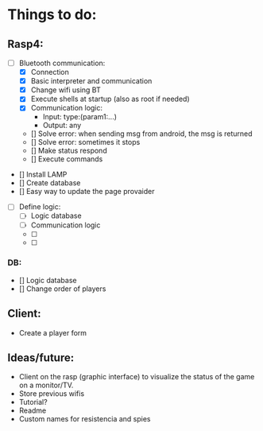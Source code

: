# Things to do:


## Rasp4:
- [ ] Bluetooth communication:
    - [x] Connection
    - [x] Basic interpreter and communication
    - [x] Change wifi using BT
    - [x] Execute shells at startup (also as root if needed)
    - [x] Communication logic:
        - Input: type:(param1:...)
        - Output: any
    - [] Solve error: when sending msg from android, the msg is returned
    - [] Solve error: sometimes it stops
    - [] Make status respond
    - [] Execute commands
- [] Install LAMP
- [] Create database
- [] Easy way to update the page provaider
- [ ] Define logic:
    - [ ] Logic database
    - [ ] Communication logic
    - [ ] 
    - [ ] 

### DB:
- [] Logic database
- [] Change order of players



## Client:
- Create a player form











## Ideas/future:
- Client on the rasp (graphic interface) to visualize the status of the game on a monitor/TV.
- Store previous wifis
- Tutorial?
- Readme
- Custom names for resistencia and spies 